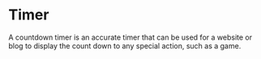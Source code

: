 # Timer
A countdown timer is an accurate timer that can be used for a website or blog to display the count down to any special action, such as a game.
